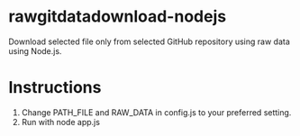 # rawgitdatadownload-nodejs
Download selected file only from selected GitHub repository using raw data using Node.js.

# Instructions
1. Change PATH_FILE and RAW_DATA in config.js to your preferred setting.
2. Run with node app.js
